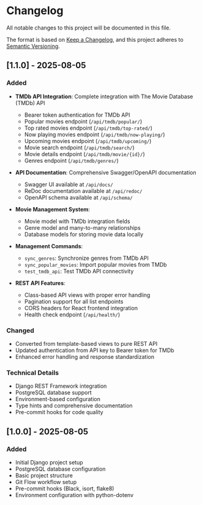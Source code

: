 # Changelog

All notable changes to this project will be documented in this file.

The format is based on [Keep a Changelog](https://keepachangelog.com/en/1.0.0/),
and this project adheres to [Semantic Versioning](https://semver.org/spec/v2.0.0.html).

## [1.1.0] - 2025-08-05

### Added
- **TMDb API Integration**: Complete integration with The Movie Database (TMDb) API
  - Bearer token authentication for TMDb API
  - Popular movies endpoint (`/api/tmdb/popular/`)
  - Top rated movies endpoint (`/api/tmdb/top-rated/`)
  - Now playing movies endpoint (`/api/tmdb/now-playing/`)
  - Upcoming movies endpoint (`/api/tmdb/upcoming/`)
  - Movie search endpoint (`/api/tmdb/search/`)
  - Movie details endpoint (`/api/tmdb/movie/{id}/`)
  - Genres endpoint (`/api/tmdb/genres/`)

- **API Documentation**: Comprehensive Swagger/OpenAPI documentation
  - Swagger UI available at `/api/docs/`
  - ReDoc documentation available at `/api/redoc/`
  - OpenAPI schema available at `/api/schema/`

- **Movie Management System**:
  - Movie model with TMDb integration fields
  - Genre model and many-to-many relationships
  - Database models for storing movie data locally

- **Management Commands**:
  - `sync_genres`: Synchronize genres from TMDb API
  - `sync_popular_movies`: Import popular movies from TMDb
  - `test_tmdb_api`: Test TMDb API connectivity

- **REST API Features**:
  - Class-based API views with proper error handling
  - Pagination support for all list endpoints
  - CORS headers for React frontend integration
  - Health check endpoint (`/api/health/`)

### Changed
- Converted from template-based views to pure REST API
- Updated authentication from API key to Bearer token for TMDb
- Enhanced error handling and response standardization

### Technical Details
- Django REST Framework integration
- PostgreSQL database support
- Environment-based configuration
- Type hints and comprehensive documentation
- Pre-commit hooks for code quality

## [1.0.0] - 2025-08-05

### Added
- Initial Django project setup
- PostgreSQL database configuration
- Basic project structure
- Git Flow workflow setup
- Pre-commit hooks (Black, isort, flake8)
- Environment configuration with python-dotenv
